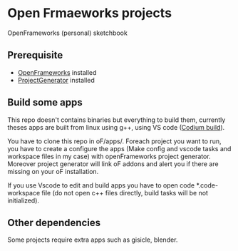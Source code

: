 # Open Frmaeworks projects

OpenFrameworks (personal) sketchbook

## Prerequisite

- [OpenFrameworks](https://github.com/openframeworks/openFrameworks) installed
- [ProjectGenerator](https://github.com/openframeworks/projectGenerator) installed

## Build some apps

This repo doesn't contains binaries but everything to build them, currently theses apps are built from linux using g++, using VS code ([Codium build](https://vscodium.com/)).

You have to clone this repo in oF/apps/.
Foreach project you want to run, you have to create a configure the apps (Make config and vscode tasks and workspace files in my case) with openFrameworks project generator. Moreover project generator will link oF addons and alert you if there are missing on your oF installation.

If you use Vscode to edit and build apps you have to open code \*.code-workspace file (do not open c++ files directly, build tasks will be not initialized).

## Other dependencies

Some projects require extra apps such as gisicle, blender.
